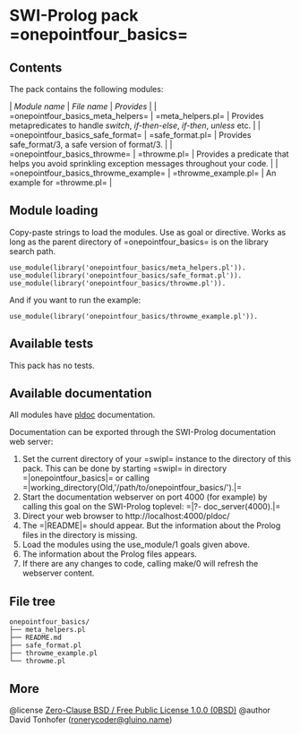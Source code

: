 # SWI-Prolog pack =onepointfour_basics=

## Contents

The pack contains the following modules:

| *Module name*                       | *File name*       | *Provides* |
| =onepointfour_basics_meta_helpers=  | =meta_helpers.pl= | Provides metapredicates to handle _switch_, _if-then-else_, _if-then_, _unless_ etc.  |
| =onepointfour_basics_safe_format=   | =safe_format.pl=  | Provides safe_format/3, a safe version of format/3.  | 
| =onepointfour_basics_throwme=       | =throwme.pl=      | Provides a predicate that helps you avoid sprinkling exception messages throughout your code.  |
| =onepointfour_basics_throwme_example= | =throwme_example.pl=  | An example for =throwme.pl=  |

## Module loading 

Copy-paste strings to load the modules. Use as goal or directive. Works as long as the parent 
directory of =onepointfour_basics= is on the library search path.

```
use_module(library('onepointfour_basics/meta_helpers.pl')).
use_module(library('onepointfour_basics/safe_format.pl')).
use_module(library('onepointfour_basics/throwme.pl')).
```

And if you want to run the example:

```
use_module(library('onepointfour_basics/throwme_example.pl')).
```

## Available tests

This pack has no tests.

## Available documentation

All modules have [pldoc](https://eu.swi-prolog.org/pldoc/doc_for?object=section%28%27packages/pldoc.html%27%29)
documentation. 

Documentation can be exported through the SWI-Prolog documentation web server:

   1. Set the current directory of your =swipl= instance to the directory of this pack. 
      This can be done by starting =swipl= in directory =|onepointfour_basics|= or
      calling =|working_directory(Old,'/path/to/onepointfour_basics/').|=
   1. Start the documentation webserver on port 4000 (for example) by calling this goal on
      the SWI-Prolog toplevel: =|?- doc_server(4000).|=
   1. Direct your web browser to http://localhost:4000/pldoc/ 
   1. The =|README|= should appear. But the information about the Prolog files in the directory is missing.
   1. Load the modules using the use_module/1 goals given above.
   1. The information about the Prolog files appears.
   1. If there are any changes to code, calling make/0 will refresh the webserver content.

## File tree

```
onepointfour_basics/
├── meta_helpers.pl
├── README.md
├── safe_format.pl
├── throwme_example.pl
└── throwme.pl
```

## More

   @license [Zero-Clause BSD / Free Public License 1.0.0 (0BSD)](https://opensource.org/licenses/0BSD)
   @author David Tonhofer (ronerycoder@gluino.name)
   

